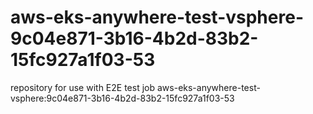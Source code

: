 # aws-eks-anywhere-test-vsphere-9c04e871-3b16-4b2d-83b2-15fc927a1f03-53
repository for use with E2E test job aws-eks-anywhere-test-vsphere:9c04e871-3b16-4b2d-83b2-15fc927a1f03-53
